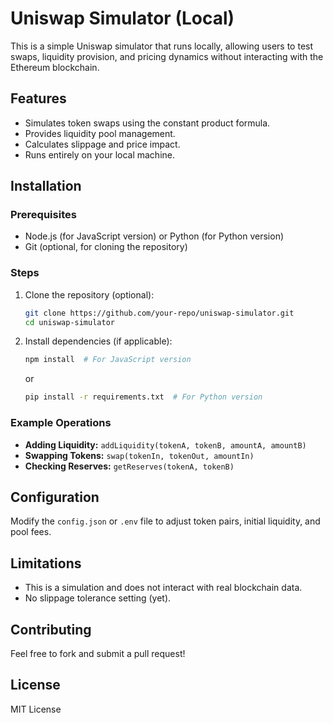 # Uniswap Simulator (Local)

This is a simple Uniswap simulator that runs locally, allowing users to test swaps, liquidity provision, and pricing dynamics without interacting with the Ethereum blockchain.

## Features

- Simulates token swaps using the constant product formula.
- Provides liquidity pool management.
- Calculates slippage and price impact.
- Runs entirely on your local machine.

## Installation

### Prerequisites

- Node.js (for JavaScript version) or Python (for Python version)
- Git (optional, for cloning the repository)

### Steps

1. Clone the repository (optional):
   ```bash
   git clone https://github.com/your-repo/uniswap-simulator.git
   cd uniswap-simulator
   ```
2. Install dependencies (if applicable):
   ```bash
   npm install  # For JavaScript version
   ```
   or
   ```bash
   pip install -r requirements.txt  # For Python version
   ```



### Example Operations

- **Adding Liquidity:** `addLiquidity(tokenA, tokenB, amountA, amountB)`
- **Swapping Tokens:** `swap(tokenIn, tokenOut, amountIn)`
- **Checking Reserves:** `getReserves(tokenA, tokenB)`

## Configuration

Modify the `config.json` or `.env` file to adjust token pairs, initial liquidity, and pool fees.

## Limitations

- This is a simulation and does not interact with real blockchain data.
- No slippage tolerance setting (yet).

## Contributing

Feel free to fork and submit a pull request!

## License

MIT License

